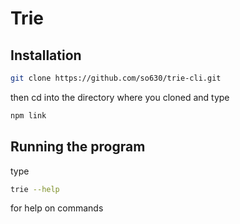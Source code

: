 # Trie

## Installation
```bash
git clone https://github.com/so630/trie-cli.git
```
then cd into the directory where you cloned and type
```bash
npm link
```

## Running the program

type
```bash
trie --help
```
for help on commands
